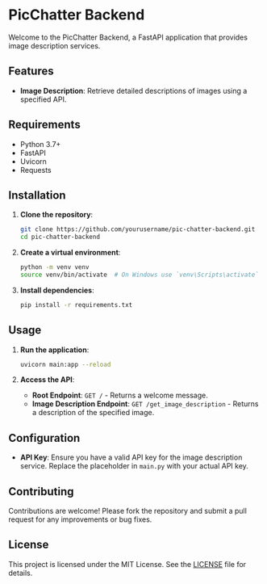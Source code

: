 # PicChatter Backend

Welcome to the PicChatter Backend, a FastAPI application that provides image description services.

## Features

- **Image Description**: Retrieve detailed descriptions of images using a specified API.

## Requirements

- Python 3.7+
- FastAPI
- Uvicorn
- Requests

## Installation

1. **Clone the repository**:

   ```bash
   git clone https://github.com/yourusername/pic-chatter-backend.git
   cd pic-chatter-backend
   ```

2. **Create a virtual environment**:

   ```bash
   python -m venv venv
   source venv/bin/activate  # On Windows use `venv\Scripts\activate`
   ```

3. **Install dependencies**:

   ```bash
   pip install -r requirements.txt
   ```

## Usage

1. **Run the application**:

   ```bash
   uvicorn main:app --reload
   ```

2. **Access the API**:

   - **Root Endpoint**: `GET /` - Returns a welcome message.
   - **Image Description Endpoint**: `GET /get_image_description` - Returns a description of the specified image.

## Configuration

- **API Key**: Ensure you have a valid API key for the image description service. Replace the placeholder in `main.py` with your actual API key.

## Contributing

Contributions are welcome! Please fork the repository and submit a pull request for any improvements or bug fixes.

## License

This project is licensed under the MIT License. See the [LICENSE](LICENSE) file for details.

